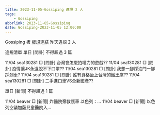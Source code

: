 ```yaml
---
title: 2023-11-05-Gossiping 違規 2 人
tags:
    - Gossiping
abbrlink: 2023-11-05-Gossiping
date: Gossiping-2023-11-05 12:00:00
---
```

Gossiping 板 [板規連結](https://www.ptt.cc/bbs/Gossiping/M.1637425085.A.07D.html)
昨天違規 2 人
<!-- more -->

違規清單
單日 [問卦] 不得超過 3 篇

11/04 sea130281 □ [問卦] 台灣會怎麼拍權力的遊戲??
11/04 sea130281 □ [問卦] 疫情讓JK永遠脫不下口罩??
11/04 sea130281 □ [問卦] 我想一腳踩油門一腳踩剎車?
11/04 sea130281 □ [問卦] 誰有資格坐上台灣的鐵王座??
11/04 sea130281 □ [問卦] 二手進口車VS全新國產??

單日 [新聞] 不得超過 1 篇

11/04 beaver □ [新聞] 炸醫院旁救護車 以色列：…
11/04 beaver □ [新聞] 以色列空襲加薩兒童醫院入…